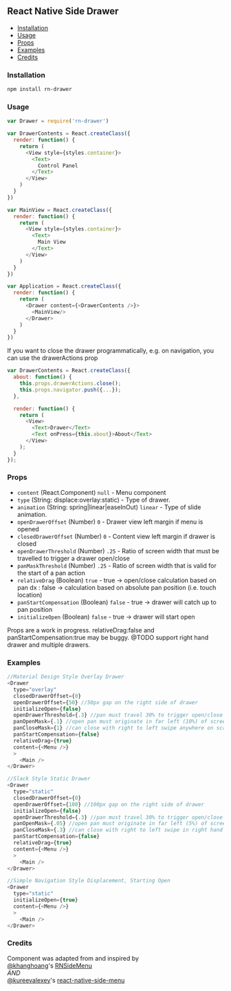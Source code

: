 ## React Native Side Drawer
- [Installation](#installation)
- [Usage](#usage)
- [Props](#props)
- [Examples](#examples)
- [Credits](#credits)

### Installation
```bash
npm install rn-drawer
```

### Usage
```javascript
var Drawer = require('rn-drawer')

var DrawerContents = React.createClass({
  render: function() {
    return (
      <View style={styles.container}>
        <Text>
          Control Panel
        </Text>
      </View>
    )
  }
})

var MainView = React.createClass({
  render: function() {
    return (
      <View style={styles.container}>
        <Text>
          Main View
        </Text>
      </View>
    )
  }
})

var Application = React.createClass({
  render: function() {
    return (
      <Drawer content={<DrawerContents />}>
        <MainView/>
      </Drawer>
    )
  }
})
```

If you want to close the drawer programmatically, e.g. on navigation, you can use the drawerActions prop

```javascript
var DrawerContents = React.createClass({
  about: function() {
    this.props.drawerActions.close();
    this.props.navigator.push({...});
  },

  render: function() {
    return (
      <View>
        <Text>Drawer</Text>
        <Text onPress={this.about}>About</Text>
      </View>
    );
  }
});
```

### Props
- `content` (React.Component) `null` - Menu component
- `type` (String: displace:overlay:static) - Type of drawer.
- `animation` (String: spring|linear|easeInOut) `linear` - Type of slide animation.
- `openDrawerOffset` (Number) `0` - Drawer view left margin if menu is opened
- `closedDrawerOffset` (Number) `0` - Content view left margin if drawer is closed
- `openDrawerThreshold` (Number) `.25` - Ratio of screen width that must be travelled to trigger a drawer open/close
- `panMaskThreshold` (Number) `.25` - Ratio of screen width that is valid for the start of a pan action
- `relativeDrag` (Boolean) `true` - true -> open/close calculation based on pan dx : false -> calculation based on absolute pan position (i.e. touch location)
- `panStartCompensation` (Boolean) `false` - true -> drawer will catch up to pan position
- `initializeOpen` (Boolean) `false` - true -> drawer will start open

Props are a work in progress. relativeDrag:false and panStartCompensation:true may be buggy. @TODO support right hand drawer and multiple drawers.

### Examples
```js
//Material Design Style Overlay Drawer
<Drawer
  type="overlay"
  closedDrawerOffset={0}
  openDrawerOffset={50} //50px gap on the right side of drawer
  initializeOpen={false}
  openDrawerThreshold={.3} //pan must travel 30% to trigger open/close action on release
  panOpenMask={.1} //open pan must originate in far left (10%) of screen
  panCloseMask={1} //can close with right to left swipe anywhere on screen
  panStartCompensation={false}
  relativeDrag={true}
  content={<Menu />}
  >
    <Main />
</Drawer>

//Slack Style Static Drawer
<Drawer
  type="static"
  closedDrawerOffset={0}
  openDrawerOffset={100} //100px gap on the right side of drawer
  initializeOpen={false}
  openDrawerThreshold={.3} //pan must travel 30% to trigger open/close action on release
  panOpenMask={.05} //open pan must originate in far left (5%) of screen
  panCloseMask={.3} //can close with right to left swipe in right hand third of screen
  panStartCompensation={false}
  relativeDrag={true}
  content={<Menu />}
  >
    <Main />
</Drawer>

//Simple Navigation Style Displacement, Starting Open
<Drawer
  type="static"
  initializeOpen={true}
  content={<Menu />}
  >
    <Main />
</Drawer>
```

### Credits
Component was adapted from and inspired by  
[@khanghoang](https://github.com/khanghoang)'s [RNSideMenu](https://github.com/khanghoang/RNSideMenu)  
*AND*  
[@kureevalexey](https://twitter.com/kureevalexey)'s [react-native-side-menu](https://github.com/Kureev/react-native-side-menu)
